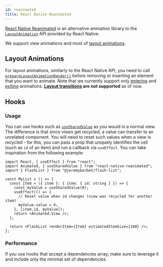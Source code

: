 ```yaml
---
id: reanimated
title: React Native Reanimated
---
```


[React Native Reanimated](https://www.reanimated2.com/) is an alternative animation library to the [`LayoutAnimation`](https://reactnative.dev/docs/layoutanimation) API provided by React Native.

We support view animations and most of [layout animations](https://docs.swmansion.com/react-native-reanimated/docs/fundamentals/layout_animations/).

## Layout Animations

For layout animations, similarly to the React Native API, you need to call [`prepareLayoutAnimationRender()`](/usage#prepareforlayoutanimationrender) before removing or inserting an element that you want to animate. Note that we currently support only [entering](https://docs.swmansion.com/react-native-reanimated/docs/api/LayoutAnimations/entryAnimations) and [exiting](https://docs.swmansion.com/react-native-reanimated/docs/api/LayoutAnimations/exitAnimations) animations. **[Layout transitions](https://docs.swmansion.com/react-native-reanimated/docs/api/LayoutAnimations/layoutTransitions) are not supported** as of now.

## Hooks

### Usage

You can use hooks such as [`useSharedValue`](https://docs.swmansion.com/react-native-reanimated/docs/api/hooks/useSharedValue) as you would in a normal view. The difference is that since views get recycled, a value can transfer to an unrelated component. You will need to reset such values when a view is recycled - for this, you can pass a prop that uniquely identifies the cell (such as `id` of an item) and run a callback via `useEffect`. You can take inspiration from the following example:

```tsx
import React, { useEffect } from "react";
import Animated, { useSharedValue } from "react-native-reanimated";
import { FlashList } from "@jeremybarbet/flash-list";

const MyList = () => {
  const Item = ({ item }: { item: { id: string } }) => {
    const myValue = useSharedValue(0);
    useEffect(() => {
      // Reset value when id changes (view was recycled for another item)
      myValue.value = 0;
    }, [item.id, myValue]);
    return <Animated.View />;
  };

  return <FlashList renderItem={Item} estimatedItemSize={100} />;
};
```

### Performance

If you use hooks that accept a dependencies array, make sure to leverage it and include only the minimal set of dependencies.
